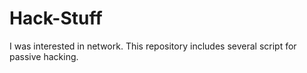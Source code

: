 # Hack-Stuff
I was interested in network. This repository includes several script for passive hacking.
